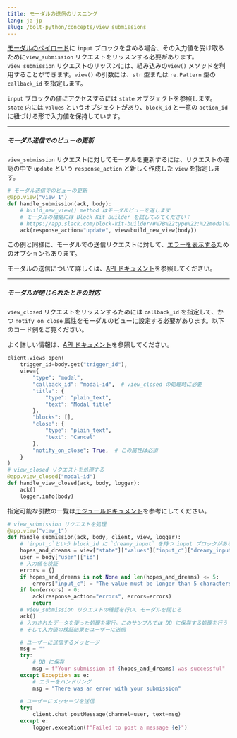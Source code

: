 ```yaml
---
title: モーダルの送信のリスニング
lang: ja-jp
slug: /bolt-python/concepts/view_submissions
---
```


<a href="/reference/interaction-payloads/view-interactions-payload/#view_submission">モーダルのペイロード</a>に `input` ブロックを含める場合、その入力値を受け取るために`view_submission` リクエストをリッスンする必要があります。`view_submission` リクエストのリッスンには、組み込みの`view()` メソッドを利用することができます。`view()` の引数には、`str` 型または `re.Pattern` 型の `callback_id` を指定します。

`input` ブロックの値にアクセスするには `state` オブジェクトを参照します。`state` 内には `values` というオブジェクトがあり、`block_id` と一意の `action_id` に紐づける形で入力値を保持しています。

---

##### モーダル送信でのビューの更新

`view_submission` リクエストに対してモーダルを更新するには、リクエストの確認の中で `update` という `response_action` と新しく作成した `view` を指定します。

```python
# モーダル送信でのビューの更新
@app.view("view_1")
def handle_submission(ack, body):
    # build_new_view() method はモーダルビューを返します
    # モーダルの構築には Block Kit Builder を試してみてください：
    # https://app.slack.com/block-kit-builder/#%7B%22type%22:%22modal%22,%22callback_id%22:%22view_1%22,%22title%22:%7B%22type%22:%22plain_text%22,%22text%22:%22My%20App%22,%22emoji%22:true%7D,%22blocks%22:%5B%5D%7D
    ack(response_action="update", view=build_new_view(body))
```
この例と同様に、モーダルでの送信リクエストに対して、<a href="/surfaces/modals#displaying_errors">エラーを表示する</a>ためのオプションもあります。

モーダルの送信について詳しくは、<a href="/surfaces/modals#interactions">API ドキュメント</a>を参照してください。

---

##### モーダルが閉じられたときの対応

`view_closed` リクエストをリッスンするためには `callback_id` を指定して、かつ `notify_on_close` 属性をモーダルのビューに設定する必要があります。以下のコード例をご覧ください。

よく詳しい情報は、<a href="/surfaces/modals#interactions">API ドキュメント</a>を参照してください。

```python
client.views_open(
    trigger_id=body.get("trigger_id"),
    view={
        "type": "modal",
        "callback_id": "modal-id",  # view_closed の処理時に必要
        "title": {
            "type": "plain_text",
            "text": "Modal title"
        },
        "blocks": [],
        "close": {
            "type": "plain_text",
            "text": "Cancel"
        },
        "notify_on_close": True,  # この属性は必須
    }
)
# view_closed リクエストを処理する
@app.view_closed("modal-id")
def handle_view_closed(ack, body, logger):
    ack()
    logger.info(body)
```

指定可能な引数の一覧は<a href="https://docs.slack.dev/bolt-python/reference/kwargs_injection/args.html">モジュールドキュメント</a>を参考にしてください。

```python
# view_submission リクエストを処理
@app.view("view_1")
def handle_submission(ack, body, client, view, logger):
    # `input_c`という block_id に `dreamy_input` を持つ input ブロックがある場合
    hopes_and_dreams = view["state"]["values"]["input_c"]["dreamy_input"]
    user = body["user"]["id"]
    # 入力値を検証
    errors = {}
    if hopes_and_dreams is not None and len(hopes_and_dreams) <= 5:
        errors["input_c"] = "The value must be longer than 5 characters"
    if len(errors) > 0:
        ack(response_action="errors", errors=errors)
        return
    # view_submission リクエストの確認を行い、モーダルを閉じる
    ack()
    # 入力されたデータを使った処理を実行。このサンプルでは DB に保存する処理を行う
    # そして入力値の検証結果をユーザーに送信

    # ユーザーに送信するメッセージ
    msg = ""
    try:
        # DB に保存
        msg = f"Your submission of {hopes_and_dreams} was successful"
    except Exception as e:
        # エラーをハンドリング
        msg = "There was an error with your submission"

    # ユーザーにメッセージを送信
    try:
        client.chat_postMessage(channel=user, text=msg)
    except e:
        logger.exception(f"Failed to post a message {e}")

```